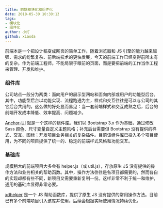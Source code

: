 ```yaml
---
title: 前端模块化和组件化
date: 2018-05-30 10:30:13
tags:
- 模块化
- 组件化
author: 小打
github: xiaoda
---
```


前端本是一个把设计稿变成网页的简单工作，随着浏览器和 JS 引擎的能力越来越强、需求的纷繁复杂、前后端技术的更快发展，今天的前端工作已经变得前所未有的复杂。作为前端工程师，不能局限于眼前的页面，而是要把前端的工作当作工程来管理、开发和维护。

<!-- more -->

### 组件库

公司站点一般分为两类：面向用户的展示型网站和面向内部或用户的功能型后台。其中，功能型后台以功能实现、流程跑通为主，样式和交互往往是可以与公司的其它后台共用的。这么做的好处显而易见：当一套前端样式和交互成熟之后，后台的前端开发成本降低、效率提高、问题减少。

[Anchor-UI](https://github.com/anchnet/anchor-ui) 就是一个这样的组件库。我们以 Bootstrap 3.x 作为基础，通过修改 Sass 颜色、尺寸变量自定义主题风格；补充后台需要但 Bootstrap 没有提供的样式、交互、图标；开发项目业务相关的复杂插件。目前该组件库已投入多个项目使用，为不同的项目提供了统一的、稳定的前端样式风格和功能交互。

### 基础库

规模稍大的前端项目大多会有 helper.js（或 util.js），存放原生 JS 没有提供的操作方法和业务相关的帮助函数。其中，操作方法往往是各项目都需要的，然而各自的实现却都有些不同，新项目又需要重新复制一份。这样非常不利于统一和维护，通用的基础库显得非常必要。

[xdhelper](https://github.com/xiaoda/xdhelper) 是一个 JS 帮助函数库，提供了原生 JS 没有提供的常用操作方法。目前已有多个前端项目引入该库并使用，后续会根据实际使用情况持续优化。
